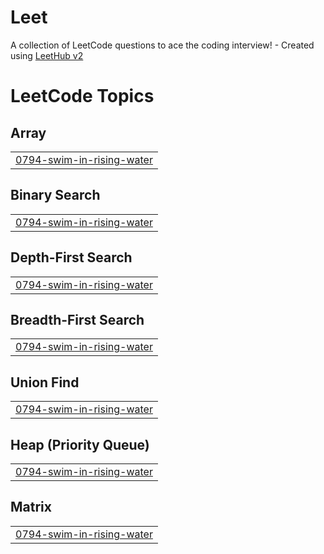 # Leet
A collection of LeetCode questions to ace the coding interview! - Created using [LeetHub v2](https://github.com/arunbhardwaj/LeetHub-2.0)

<!---LeetCode Topics Start-->
# LeetCode Topics
## Array
|  |
| ------- |
| [0794-swim-in-rising-water](https://github.com/Ranjith00005/Leet/tree/master/0794-swim-in-rising-water) |
## Binary Search
|  |
| ------- |
| [0794-swim-in-rising-water](https://github.com/Ranjith00005/Leet/tree/master/0794-swim-in-rising-water) |
## Depth-First Search
|  |
| ------- |
| [0794-swim-in-rising-water](https://github.com/Ranjith00005/Leet/tree/master/0794-swim-in-rising-water) |
## Breadth-First Search
|  |
| ------- |
| [0794-swim-in-rising-water](https://github.com/Ranjith00005/Leet/tree/master/0794-swim-in-rising-water) |
## Union Find
|  |
| ------- |
| [0794-swim-in-rising-water](https://github.com/Ranjith00005/Leet/tree/master/0794-swim-in-rising-water) |
## Heap (Priority Queue)
|  |
| ------- |
| [0794-swim-in-rising-water](https://github.com/Ranjith00005/Leet/tree/master/0794-swim-in-rising-water) |
## Matrix
|  |
| ------- |
| [0794-swim-in-rising-water](https://github.com/Ranjith00005/Leet/tree/master/0794-swim-in-rising-water) |
<!---LeetCode Topics End-->